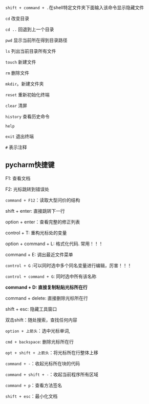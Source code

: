 `shift + command + .`在shell特定文件夹下面输入该命令显示隐藏文件

`cd` 改变目录

`cd ..` 回退到上一个目录

`pwd` 显示当前所在得到目录路径

`ls`  列出当前目录所有文件

`touch` 新建文件

`rm`   删除文件

`mkdir`。新建文件夹

`reset`  重新初始化终端

`clear` 清屏

`history`   查看历史命令

  `help`

`exit`    退出终端

`#`    表示注释

## pycharm快捷键

F1: 查看文档

F2: 光标跳转到错误处

`command + F12`：读取大型问价的结构

shift + enter: 直接跳转下一行

option + enter：查看完整的修正列表

control + T: 重构光标处的变量

option + command + L: 格式化代码. 常用！！！

command + E: 调出最近文件菜单

`control + G` :可以同时选中多个同名变量进行编辑，厉害！！！

`control + command + G`: 同时选中所有该名称

**command + D: 直接复制粘贴光标所在行**

command + delete: 直接删除光标所在行

shift + esc: 隐藏工具窗口

双击shift：随处搜索，查找任何内容

`option + 上箭头`：选中光标单词,

`cmd + backspace`: 删除光标所在行

`opt + shift + 上箭头`：将光标所在行整体上移

`command + -`：收起光标所在块的代码

`command + shift + -`：收起当前程序所有区域

`command + p`：查看方法签名

`shift + esc`：最小化文档



